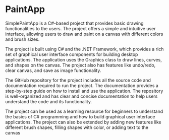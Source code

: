 # PaintApp
SimplePaintApp is a C#-based project that provides basic drawing functionalities to the users. The project offers a simple and intuitive user interface, allowing users to draw and paint on a canvas with different colors and brush sizes.

The project is built using C# and the .NET Framework, which provides a rich set of graphical user interface components for building desktop applications. The application uses the Graphics class to draw lines, curves, and shapes on the canvas. The project also has features like undo/redo, clear canvas, and save as image functionality.

The GitHub repository for the project includes all the source code and documentation required to run the project. The documentation provides a step-by-step guide on how to install and use the application. The repository is well-organized and has clear and concise documentation to help users understand the code and its functionality.

The project can be used as a learning resource for beginners to understand the basics of C# programming and how to build graphical user interface applications. The project can also be extended by adding new features like different brush shapes, filling shapes with color, or adding text to the canvas


